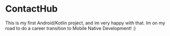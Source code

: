 # ContactHub

This is my first Android/Kotlin project, and im very happy with that. Im on my road to do a career transition to Mobile Native Development! :)